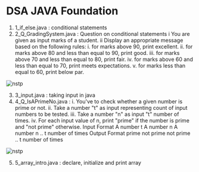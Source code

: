 # DSA JAVA Foundation
1. 1_if_else.java : conditional statements
2. 2_Q_GradingSystem.java : Question on conditional statements
i You are given as input marks of a student.
ii Display an appropriate message based on the following rules:
  	  i. for marks above 90, print excellent.
  	  ii. for marks above 80 and less than equal to 90, print good.
  	  iii. for marks above 70 and less than equal to 80, print fair.
  	  iv. for marks above 60 and less than equal to 70, print meets expectations.
  	  v. for marks less than equal to 60, print below par.
      
![nstp](https://user-images.githubusercontent.com/53565103/200309177-f6ad5e2e-2cd1-4a84-8717-fad887985f13.png)

3. 3_input.java : taking input in java
4. 4_Q_IsAPrimeNo.java : 
i. You've to check whether a given number is prime or not.
ii. Take a number "t" as input representing count of input numbers to be tested.
iii. Take a number "n" as input "t" number of times.
iv. For each input value of n, print "prime" if the number is prime and "not prime" otherwise.
Input Format
A number t
A number n
A number n
.. t number of times
Output Format
prime
not prime
not prime
.. t number of times

![nstp](https://user-images.githubusercontent.com/53565103/200323557-0d05c7d8-bf3f-4461-b6c1-d41b8e7d08d3.png)

5. 5_array_intro.java : declare, initialize and print array
